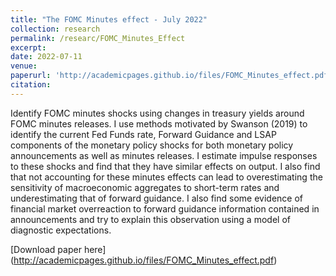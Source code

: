 ```yaml
---
title: "The FOMC Minutes effect - July 2022"
collection: research
permalink: /researc/FOMC_Minutes_Effect
excerpt: 
date: 2022-07-11
venue: 
paperurl: 'http://academicpages.github.io/files/FOMC_Minutes_effect.pdf'
citation: 
---
```


Identify FOMC minutes shocks using changes intreasury yields around FOMC minutes releases. I use methods motivatedby Swanson (2019) to identify the current Fed Funds rate,Forward Guidance and LSAP components of the monetary policyshocks for both monetary policy announcements as well as minutesreleases. I estimate impulse responses to these shocks and find thatthey have similar effects on output. I also find that not accountingfor these minutes effects can lead to overestimating the sensitivityof macroeconomic aggregates to short-term rates and underestimatingthat of forward guidance. I also find some evidenceof financial market overreaction to forward guidance informationcontained in announcements and try to explain this observationusing a model of diagnostic expectations.

[Download paper here] (http://academicpages.github.io/files/FOMC_Minutes_effect.pdf)




